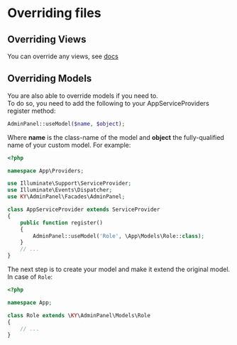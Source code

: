 # Overriding files

## Overriding Views

You can override any views, see [docs](https://laravel.com/docs/master/packages#overriding-package-views)

## Overriding Models

You are also able to override models if you need to.  
To do so, you need to add the following to your AppServiceProviders register method:

```php
AdminPanel::useModel($name, $object);
```

Where **name** is the class-name of the model and **object** the fully-qualified name of your custom model. For example:

```php
<?php

namespace App\Providers;

use Illuminate\Support\ServiceProvider;
use Illuminate\Events\Dispatcher;
use KY\AdminPanel\Facades\AdminPanel;

class AppServiceProvider extends ServiceProvider
{
    public function register()
    {
        AdminPanel::useModel('Role', \App\Models\Role::class);
    }
    // ...
}
```

The next step is to create your model and make it extend the original model. In case of `Role`:

```php
<?php

namespace App;

class Role extends \KY\AdminPanel\Models\Role
{
    // ...
}
```



